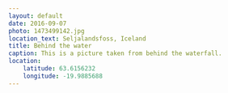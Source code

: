 ```yaml
---
layout: default
date: 2016-09-07
photo: 1473499142.jpg
location_text: Seljalandsfoss, Iceland
title: Behind the water
caption: This is a picture taken from behind the waterfall.
location:
    latitude: 63.6156232
    longitude: -19.9885688
---
```


